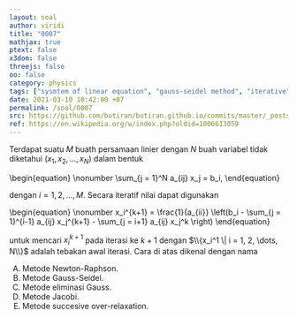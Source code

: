 ```yaml
---
layout: soal
author: viridi
title: "0007"
mathjax: true
ptext: false
x3dom: false
threejs: false
oo: false
category: physics
tags: ["sysmtem of linear equation", "gauss-seidel method", "iterative"]
date: 2021-03-10 10:42:00 +07
permalink: /soal/0007
src: https://github.com/butiran/butiran.github.io/commits/master/_posts/soal/00/2021-03-10-gauss-seidel-method.md
ref: https://en.wikipedia.org/w/index.php?oldid=1006613059
---
```

Terdapat suatu $M$ buath persamaan linier dengan $N$ buah variabel tidak diketahui $(x_1, x_2, \dots, x_N)$ dalam bentuk

\begin{equation} \nonumber
\sum_{j = 1}^N a_{ij} x_j = b_i,
\end{equation}

dengan $i = 1, 2, \dots, M$. Secara iteratif nilai dapat digunakan

\begin{equation} \nonumber
x_i^{k+1} = \frac{1}{a_{ii}} \left(b_i - \sum_{j = 1}^{i-1} a_{ij} x_j^{k+1} - \sum_{j = i+1} a_{ij} x_j^k \right)
\end{equation}

untuk mencari $x_i^{k+1}$ pada iterasi ke $k+1$ dengan $\\{x_i^1 \| i = 1, 2, \dots, N\\}$ adalah tebakan awal iterasi. Cara di atas dikenal dengan nama

<ol type="A">
<li>Metode Newton-Raphson.
<li>Metode Gauss-Seidel.
<li>Metode eliminasi Gauss.
<li>Metode Jacobi.
<li>Metode succesive over-relaxation.
